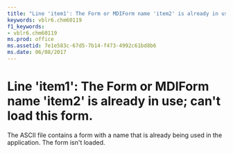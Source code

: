 ```yaml
---
title: "Line 'item1': The Form or MDIForm name 'item2' is already in use; can't load this form."
keywords: vblr6.chm60119
f1_keywords:
- vblr6.chm60119
ms.prod: office
ms.assetid: 7e1e583c-67d5-7b14-f473-4992c61bd8b6
ms.date: 06/08/2017
---
```



# Line 'item1': The Form or MDIForm name 'item2' is already in use; can't load this form.

The ASCII file contains a form with a name that is already being used in the application. The form isn't loaded.


